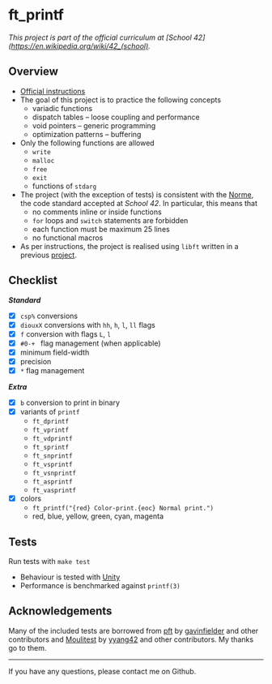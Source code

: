 # ft_printf

*This project is part of the official curriculum at [School 42](https://en.wikipedia.org/wiki/42_(school).*

## Overview


* [Official instructions](docs/subjects/ft_printf.en.pdf)
* The goal of this project is to practice the following concepts
	* variadic functions
	* dispatch tables – loose coupling and performance
	* void pointers – generic programming
	* optimization patterns – buffering
* Only the following functions are allowed
    * `write`
    * `malloc`
    * `free`
    * `exit`
    * functions of `stdarg`
* The project (with the exception of tests) is consistent with the [Norme](docs/subjects/norme.en.pdf), the code standard accepted at *School 42*. In particular, this means that
	* no comments inline or inside functions
	* `for` loops and `switch` statements are forbidden
	* each function must be maximum 25 lines
	* no functional macros
* As per instructions, the project is realised using `libft` written in a previous [project](http://github.com/almayor/libft).

## Checklist

**_Standard_**

- [x] `csp%` conversions
- [x] `diouxX` conversions with `hh`, `h`, `l`, `ll` flags
- [x] `f` conversion with flags `L`, `l`
- [x] `#0-+ ` flag management (when applicable)
- [x] minimum field-width
- [x] precision
- [x] `*` flag management

**_Extra_**

- [x] `b` conversion to print in binary
- [x] variants of `printf`
	* `ft_dprintf`
	* `ft_vprintf`
	* `ft_vdprintf`
	* `ft_sprintf`
	* `ft_snprintf`
	* `ft_vsprintf`
	* `ft_vsnprintf`
	* `ft_asprintf`
	* `ft_vasprintf`
- [x] colors
	* `ft_printf("{red} Color-print.{eoc} Normal print.")`
	* red, blue, yellow, green, cyan, magenta

## Tests

Run tests with `make test`

* Behaviour is tested with [Unity](https://github.com/ThrowTheSwitch/Unity)
* Performance is benchmarked against `printf(3)` 

## Acknowledgements

Many of the included tests are borrowed from [pft](https://github.com/gavinfielder/pft) by [gavinfielder](https://github.com/gavinfielder) and other contributors and [Moulitest](https://github.com/yyang42/moulitest) by [yyang42](https://github.com/yyang42) and other contributors. My thanks go to them.

---
If you have any questions, please contact me on Github.
